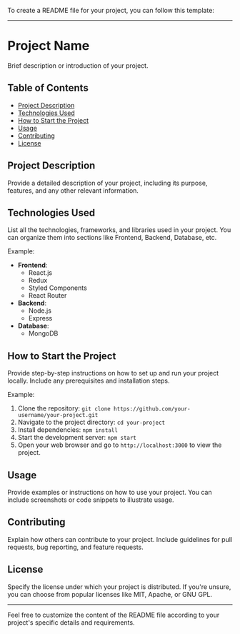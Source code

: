 To create a README file for your project, you can follow this template:

---

# Project Name

Brief description or introduction of your project.

## Table of Contents

- [Project Description](#project-description)
- [Technologies Used](#technologies-used)
- [How to Start the Project](#how-to-start-the-project)
- [Usage](#usage)
- [Contributing](#contributing)
- [License](#license)

## Project Description

Provide a detailed description of your project, including its purpose, features, and any other relevant information.

## Technologies Used

List all the technologies, frameworks, and libraries used in your project. You can organize them into sections like Frontend, Backend, Database, etc.

Example:

- **Frontend**:
  - React.js
  - Redux
  - Styled Components
  - React Router
- **Backend**:
  - Node.js
  - Express
- **Database**:
  - MongoDB

## How to Start the Project

Provide step-by-step instructions on how to set up and run your project locally. Include any prerequisites and installation steps.

Example:

1. Clone the repository: `git clone https://github.com/your-username/your-project.git`
2. Navigate to the project directory: `cd your-project`
3. Install dependencies: `npm install`
4. Start the development server: `npm start`
5. Open your web browser and go to `http://localhost:3000` to view the project.

## Usage

Provide examples or instructions on how to use your project. You can include screenshots or code snippets to illustrate usage.

## Contributing

Explain how others can contribute to your project. Include guidelines for pull requests, bug reporting, and feature requests.

## License

Specify the license under which your project is distributed. If you're unsure, you can choose from popular licenses like MIT, Apache, or GNU GPL.

---

Feel free to customize the content of the README file according to your project's specific details and requirements.
